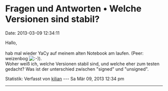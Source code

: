 Fragen und Antworten • Welche Versionen sind stabil?
====================================================

Date: 2013-03-09 12:34:11

Hallo,\
\
hab mal wieder YaCy auf meinem alten Notebook am laufen. (Peer:
weizenbog
![:-)](http://forum.yacy-websuche.de/images/smilies/icon_e_smile.gif "Smile")).\
Woher weiß ich, welche Versionen stabil sind, und welche eher zum testen
gedacht? Was ist der unterschied zwischen \"signed\" und \"unsigned\".

Statistik: Verfasst von
[kilian](http://forum.yacy-websuche.de/memberlist.php?mode=viewprofile&u=674)
--- Sa Mär 09, 2013 12:34 pm

------------------------------------------------------------------------
